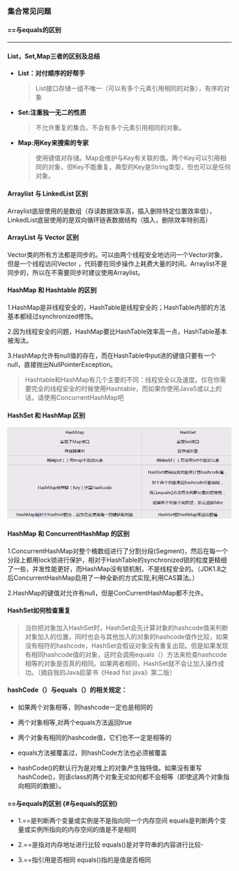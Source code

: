 ### 集合常见问题

#### ==与equals的区别

---

#### List，Set,Map三者的区别及总结

* **List：对付顺序的好帮手**

  > List接口存储一组不唯一（可以有多个元素引用相同的对象），有序的对象

* **Set:注重独一无二的性质**

  > 不允许重复的集合。不会有多个元素引用相同的对象。

* **Map:用Key来搜索的专家**

  > 使用键值对存储。Map会维护与Key有关联的值。两个Key可以引用相同的对象，但Key不能重复，典型的Key是String类型，但也可以是任何对象。

#### Arraylist 与 LinkedList 区别

Arraylist底层使用的是数组（存读数据效率高，插入删除特定位置效率低），LinkedList底层使用的是双向循环链表数据结构（插入，删除效率特别高）

#### ArrayList 与 Vector 区别

Vector类的所有方法都是同步的。可以由两个线程安全地访问一个Vector对象、但是一个线程访问Vector ，代码要在同步操作上耗费大量的时间。Arraylist不是同步的，所以在不需要同步时建议使用Arraylist。

#### HashMap 和 Hashtable 的区别

1.HashMap是非线程安全的，HashTable是线程安全的；HashTable内部的方法基本都经过synchronized修饰。

2.因为线程安全的问题，HashMap要比HashTable效率高一点，HashTable基本被淘汰。

3.HashMap允许有null值的存在，而在HashTable中put进的键值只要有一个null，直接抛出NullPointerException。

> Hashtable和HashMap有几个主要的不同：线程安全以及速度。仅在你需要完全的线程安全的时候使用Hashtable，而如果你使用Java5或以上的话，请使用ConcurrentHashMap吧

#### HashSet 和 HashMap 区别

![](/assets/pic.jpg)

#### HashMap 和 ConcurrentHashMap 的区别

1.ConcurrentHashMap对整个桶数组进行了分割分段\(Segment\)，然后在每一个分段上都用lock锁进行保护，相对于HashTable的synchronized锁的粒度更精细了一些，并发性能更好，而HashMap没有锁机制，不是线程安全的。（JDK1.8之后ConcurrentHashMap启用了一种全新的方式实现,利用CAS算法。）

2.HashMap的键值对允许有null，但是ConCurrentHashMap都不允许。

#### HashSet如何检查重复

> 当你把对象加入HashSet时，HashSet会先计算对象的hashcode值来判断对象加入的位置，同时也会与其他加入的对象的hashcode值作比较，如果没有相符的hashcode，HashSet会假设对象没有重复出现。但是如果发现有相同hashcode值的对象，这时会调用equals（）方法来检查hashcode相等的对象是否真的相同。如果两者相同，HashSet就不会让加入操作成功。（摘自我的Java启蒙书《Head fist java》第二版）

#### hashCode（）与equals（）的相关规定：

* 如果两个对象相等，则hashcode一定也是相同的

* 两个对象相等,对两个equals方法返回true

* 两个对象有相同的hashcode值，它们也不一定是相等的

* equals方法被覆盖过，则hashCode方法也必须被覆盖

* hashCode\(\)的默认行为是对堆上的对象产生独特值。如果没有重写hashCode\(\)，则该class的两个对象无论如何都不会相等（即使这两个对象指向相同的数据）。

#### ==与equals的区别 {#与equals的区别}

* 1.==是判断两个变量或实例是不是指向同一个内存空间 equals是判断两个变量或实例所指向的内存空间的值是不是相同

* 2.==是指对内存地址进行比较 equals\(\)是对字符串的内容进行比较-

* 3.==指引用是否相同 equals\(\)指的是值是否相同




